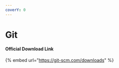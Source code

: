 ```yaml
---
coverY: 0
---
```


# Git

#### Official Download Link

{% embed url="https://git-scm.com/downloads" %}

